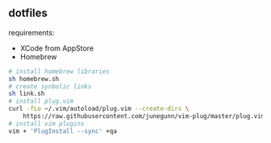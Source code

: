 ## dotfiles

requirements:

- XCode from AppStore
- Homebrew

```sh
# install homebrew libraries
sh homebrew.sh
# create synbolic links
sh link.sh
# install plug.vim
curl -fLo ~/.vim/autoload/plug.vim --create-dirs \
    https://raw.githubusercontent.com/junegunn/vim-plug/master/plug.vim
# install vim plugins
vim + 'PlugInstall --sync' +qa
```
